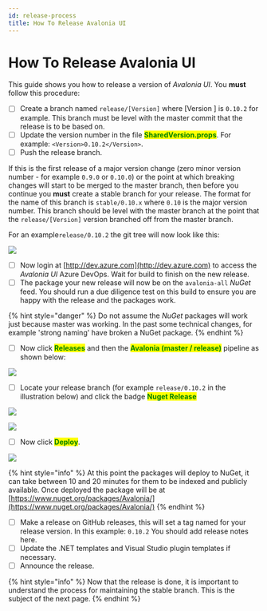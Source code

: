 ```yaml
---
id: release-process
title: How To Release Avalonia UI
---
```


# How To Release Avalonia UI

This guide shows you how to release a version of _Avalonia UI_. You **must** follow this procedure:

* [ ] Create a branch named `release/[Version]` where \[Version ] is `0.10.2` for example. This branch must be level with the master commit that the release is to be based on.
* [ ] Update the version number in the file <mark style="color:green;">**SharedVersion.props**</mark>. For example: `<Version>0.10.2</Version>`.
* [ ] Push the release branch.

If this is the first release of a major version change (zero minor version number - for example `0.9.0` or `0.10.0`) or the point at which breaking changes will start to be merged to the master branch, then before you continue you **must** create a stable branch for your release. The format for the name of this branch is `stable/0.10.x` where `0.10` is the major version number. This branch should be level with the master branch at the point that the `release/[Version]` version branched off from the master branch.

For an example`release/0.10.2` the git tree will now look like this:

![](<../../../.gitbook/assets/image (4) (1) (1) (1).png>)

* [ ] Now login at [http://dev.azure.com](http://dev.azure.com) to access the _Avalonia UI_ Azure DevOps. Wait for build to finish on the new release.
* [ ] The package your new release will now be on the `avalonia-all` _NuGet_ feed. You should run a due diligence test on this build to ensure you are happy with the release and the packages work.

{% hint style="danger" %}
Do not assume the _NuGet_ packages will work just because master was working. In the past some technical changes, for example 'strong naming' have broken a NuGet package.
{% endhint %}

* [ ] Now click <mark style="color:green;">**Releases**</mark> and then the <mark style="color:green;">**Avalonia (master / release)**</mark> pipeline as shown below:

![](<../../../.gitbook/assets/image (1) (1) (1).png>)

* [ ] Locate your release branch (for example `release/0.10.2` in the illustration below) and click  the badge <mark style="color:green;">**Nuget Release**</mark>

![](<../../../.gitbook/assets/image (11) (1).png>)

![](<../../../.gitbook/assets/image (17) (1) (1) (1).png>)

* [ ] Now click <mark style="color:green;">**Deploy**</mark>.

![](<../../../.gitbook/assets/image (16) (1).png>)

{% hint style="info" %}
At this point the packages will deploy to NuGet, it can take between 10 and 20 minutes for them to be indexed and publicly available. Once deployed the package will be at  [https://www.nuget.org/packages/Avalonia/](https://www.nuget.org/packages/Avalonia/)
{% endhint %}

* [ ] Make a release on GitHub releases, this will set a tag named for your release version. In this example: `0.10.2` You should add release notes here.
* [ ] Update the .NET templates and Visual Studio plugin templates if necessary.
* [ ] Announce the release.

{% hint style="info" %}
Now that the release is done, it is important to understand the process for maintaining the stable branch. This is the subject of the next page.
{% endhint %}
